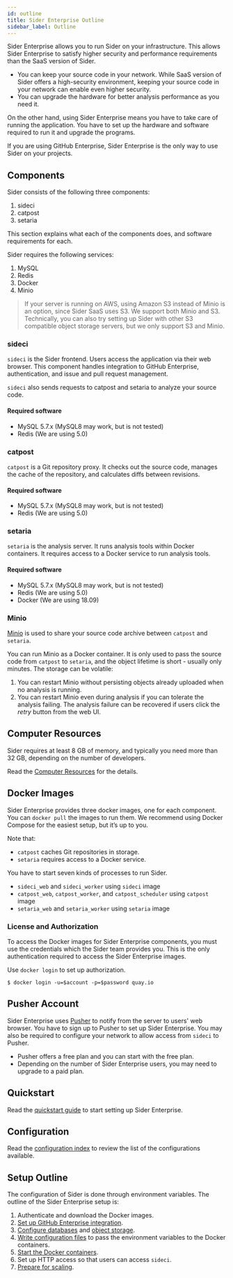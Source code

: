 ```yaml
---
id: outline
title: Sider Enterprise Outline
sidebar_label: Outline
---
```


Sider Enterprise allows you to run Sider on your infrastructure. This allows Sider Enterprise to satisfy higher security and performance requirements than the SaaS version of Sider.

* You can keep your source code in your network. While SaaS version of Sider offers a high-security environment, keeping your source code in your network can enable even higher security.
* You can upgrade the hardware for better analysis performance as you need it.

On the other hand, using Sider Enterprise means you have to take care of running the application. You have to set up the hardware and software required to run it and upgrade the programs.

If you are using GitHub Enterprise, Sider Enterprise is the only way to use Sider on your projects.

## Components

Sider consists of the following three components:

1. sideci
2. catpost
3. setaria

This section explains what each of the components does, and software requirements for each.

Sider requires the following services:

1. MySQL
2. Redis
3. Docker
4. Minio

> If your server is running on AWS, using Amazon S3 instead of Minio is an option, since Sider SaaS uses S3. We support both Minio and S3. Technically, you can also try setting up Sider with other S3 compatible object storage servers, but we only support S3 and Minio.

### sideci

`sideci` is the Sider frontend. Users access the application via their web browser. This component handles integration to GitHub Enterprise, authentication, and issue and pull request management.

`sideci` also sends requests to catpost and setaria to analyze your source code.

#### Required software

* MySQL 5.7.x (MySQL8 may work, but is not tested)
* Redis (We are using 5.0)

### catpost

`catpost` is a Git repository proxy. It checks out the source code, manages the cache of the repository, and calculates diffs between revisions.

#### Required software

* MySQL 5.7.x (MySQL8 may work, but is not tested)
* Redis (We are using 5.0)

### setaria

`setaria` is the analysis server. It runs analysis tools within Docker containers. It requires access to a Docker service to run analysis tools.

#### Required software

* MySQL 5.7.x (MySQL8 may work, but is not tested)
* Redis (We are using 5.0)
* Docker (We are using 18.09)

### Minio

[Minio](https://www.minio.io) is used to share your source code archive between `catpost` and `setaria`.

You can run Minio as a Docker container. It is only used to pass the source code from `catpost` to `setaria`, and the object lifetime is short - usually only minutes. The storage can be volatile:

1. You can restart Minio without persisting objects already uploaded when no analysis is running.
2. You can restart Minio even during analysis if you can tolerate the analysis failing. The analysis failure can be recovered if users click the *retry* button from the web UI.

## Computer Resources

Sider requires at least 8 GB of memory, and typically you need more than 32 GB, depending on the number of developers.

Read the [Computer Resources](./resources.md) for the details.

## Docker Images

Sider Enterprise provides three docker images, one for each component. You can `docker pull` the images to run them. We recommend using Docker Compose for the easiest setup, but it’s up to you.

Note that:

* `catpost` caches Git repositories in storage.
* `setaria` requires access to a Docker service.

You have to start seven kinds of processes to run Sider.

* `sideci_web` and `sideci_worker` using `sideci` image
* `catpost_web`, `catpost_worker`, and `catpost_scheduler` using `catpost` image
* `setaria_web` and `setaria_worker` using `setaria` image

### License and Authorization

To access the Docker images for Sider Enterprise components, you must use the credentials which the Sider team provides you. This is the only authentication required to access the Sider Enterprise images.

Use `docker login` to set up authorization.

	$ docker login -u=$account -p=$password quay.io

## Pusher Account

Sider Enterprise uses [Pusher](https://pusher.com) to notify from the server to users' web browser.
You have to sign up to Pusher to set up Sider Enterprise.
You may also be required to configure your network to allow access from `sideci` to Pusher.

* Pusher offers a free plan and you can start with the free plan.
* Depending on the number of Sider Enterprise users, you may need to upgrade to a paid plan.

## Quickstart

Read the [quickstart guide](./quickstart.md) to start setting up Sider Enterprise.

## Configuration

Read the [configuration index](./config.md) to review the list of the configurations available.

## Setup Outline

The configuration of Sider is done through environment variables. The outline of the Sider Enterprise setup is:

1. Authenticate and download the Docker images.
2. [Set up GitHub Enterprise integration](./github.md).
2. [Configure databases](./database.md) and [object storage](./storage.md).
3. [Write configuration files](./config.md) to pass the environment variables to the Docker containers.
4. [Start the Docker containers](./containers.md).
5. Set up HTTP access so that users can access `sideci`.
6. [Prepare for scaling](./scaling.md).
